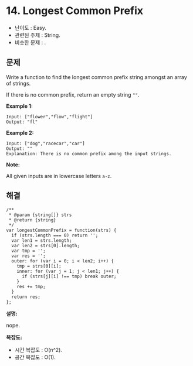 # 14. Longest Common Prefix

- 난이도 : Easy.
- 관련된 주제 : String.
- 비슷한 문제 : .

## 문제

Write a function to find the longest common prefix string amongst an array of strings.

If there is no common prefix, return an empty string `""`.

**Example 1:**

```
Input: ["flower","flow","flight"]
Output: "fl"
```

**Example 2:**

```
Input: ["dog","racecar","car"]
Output: ""
Explanation: There is no common prefix among the input strings.
```

**Note:**

All given inputs are in lowercase letters `a-z`.

## 해결

```
/**
 * @param {string[]} strs
 * @return {string}
 */
var longestCommonPrefix = function(strs) {
  if (strs.length === 0) return '';
  var len1 = strs.length;
  var len2 = strs[0].length;
  var tmp = '';
  var res = '';
  outer: for (var i = 0; i < len2; i++) {
    tmp = strs[0][i];
    inner: for (var j = 1; j < len1; j++) {
      if (strs[j][i] !== tmp) break outer;
    }
    res += tmp;
  }
  return res;
};
```

**설명:**

nope.

**복잡도:**

- 시간 복잡도 : O(n^2).
- 공간 복잡도 : O(1).

